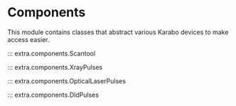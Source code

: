 # Components

This module contains classes that abstract various Karabo devices to make access
easier.

::: extra.components.Scantool

::: extra.components.XrayPulses

::: extra.components.OpticalLaserPulses

::: extra.components.DldPulses